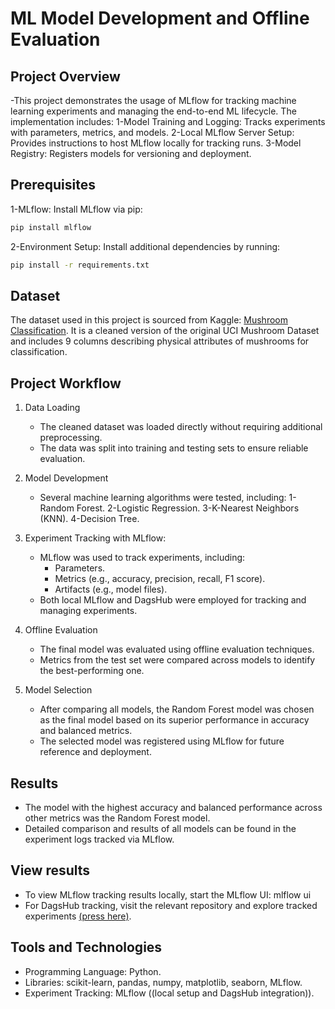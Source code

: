 # ML Model Development and Offline Evaluation


## Project Overview
   -This project demonstrates the usage of MLflow for tracking machine learning experiments and managing the end-to-end ML lifecycle. The implementation includes:
      1-Model Training and Logging: Tracks experiments with parameters, metrics, and models.
      2-Local MLflow Server Setup: Provides instructions to host MLflow locally for tracking runs.
      3-Model Registry: Registers models for versioning and deployment.

## Prerequisites
1-MLflow: Install MLflow via pip:
```bash
pip install mlflow
```
2-Environment Setup: Install additional dependencies by running:
```bash
pip install -r requirements.txt
```


## Dataset
The dataset used in this project is sourced from Kaggle: [Mushroom Classification](https://www.kaggle.com/datasets/prishasawhney/mushroom-dataset). It is a cleaned version of the original UCI Mushroom Dataset and includes 9 columns describing physical attributes of mushrooms for classification.

## Project Workflow

1. Data Loading
   - The cleaned dataset was loaded directly without requiring additional preprocessing.
   - The data was split into training and testing sets to ensure reliable evaluation.

2. Model Development
   - Several machine learning algorithms were tested, including:
      1-Random Forest.
      2-Logistic Regression.
      3-K-Nearest Neighbors (KNN).
      4-Decision Tree.

3. Experiment Tracking with MLflow:
   - MLflow was used to track experiments, including:
     - Parameters.
     - Metrics (e.g., accuracy, precision, recall, F1 score).
     - Artifacts (e.g., model files).
   - Both local MLflow and DagsHub were employed for tracking and managing experiments.

5. Offline Evaluation
   - The final model was evaluated using offline evaluation techniques.
   - Metrics from the test set were compared across models to identify the best-performing one.

6. Model Selection
   - After comparing all models, the Random Forest model was chosen as the final model based on its superior performance in accuracy and balanced metrics.
   - The selected model was registered using MLflow for future reference and deployment.

## Results
   - The model with the highest accuracy and balanced performance across other metrics was the Random Forest model.
   - Detailed comparison and results of all models can be found in the experiment logs tracked via MLflow.

## View results
   - To view MLflow tracking results locally, start the MLflow UI: mlflow ui
   - For DagsHub tracking, visit the relevant repository and explore tracked experiments [(press here)](https://dagshub.com/AhmadMaraqa20/Mlflow_Dagshub).

## Tools and Technologies
   - Programming Language: Python.
   - Libraries: scikit-learn, pandas, numpy, matplotlib, seaborn, MLflow.
   - Experiment Tracking: MLflow ((local setup and DagsHub integration)).

